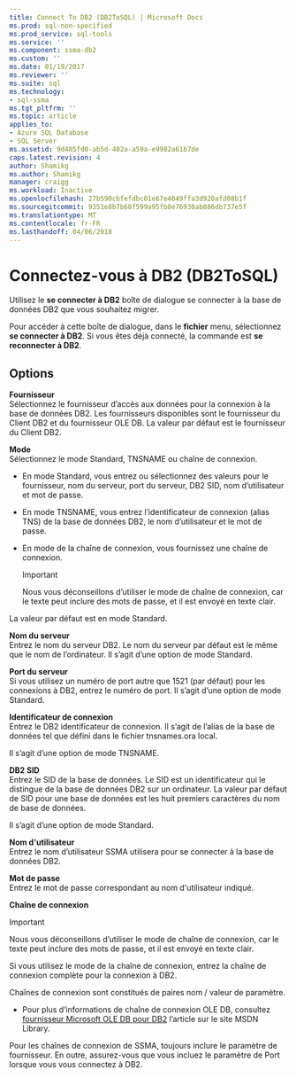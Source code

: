 ```yaml
---
title: Connect To DB2 (DB2ToSQL) | Microsoft Docs
ms.prod: sql-non-specified
ms.prod_service: sql-tools
ms.service: ''
ms.component: ssma-db2
ms.custom: ''
ms.date: 01/19/2017
ms.reviewer: ''
ms.suite: sql
ms.technology:
- sql-ssma
ms.tgt_pltfrm: ''
ms.topic: article
applies_to:
- Azure SQL Database
- SQL Server
ms.assetid: 9d485fd0-ab5d-402a-a59a-e9982a61b7de
caps.latest.revision: 4
author: Shamikg
ms.author: Shamikg
manager: craigg
ms.workload: Inactive
ms.openlocfilehash: 27b590cbfefdbc01e67e4049ffa3d920afd08b1f
ms.sourcegitcommit: 9351e8b7b68f599a95fb8e76930ab886db737e5f
ms.translationtype: MT
ms.contentlocale: fr-FR
ms.lasthandoff: 04/06/2018
---
```

# <a name="connect-to-db2-db2tosql"></a>Connectez-vous à DB2 (DB2ToSQL)
Utilisez le **se connecter à DB2** boîte de dialogue se connecter à la base de données DB2 que vous souhaitez migrer.  
  
Pour accéder à cette boîte de dialogue, dans le **fichier** menu, sélectionnez **se connecter à DB2**. Si vous êtes déjà connecté, la commande est **se reconnecter à DB2**.  
  
## <a name="options"></a>Options  
**Fournisseur**  
Sélectionnez le fournisseur d’accès aux données pour la connexion à la base de données DB2. Les fournisseurs disponibles sont le fournisseur du Client DB2 et du fournisseur OLE DB. La valeur par défaut est le fournisseur du Client DB2.  
  
**Mode**  
Sélectionnez le mode Standard, TNSNAME ou chaîne de connexion.  
  
-   En mode Standard, vous entrez ou sélectionnez des valeurs pour le fournisseur, nom du serveur, port du serveur, DB2 SID, nom d’utilisateur et mot de passe.  
  
-   En mode TNSNAME, vous entrez l’identificateur de connexion (alias TNS) de la base de données DB2, le nom d’utilisateur et le mot de passe.  
  
-   En mode de la chaîne de connexion, vous fournissez une chaîne de connexion.  
  
    > [!IMPORTANT]  
    > Nous vous déconseillons d’utiliser le mode de chaîne de connexion, car le texte peut inclure des mots de passe, et il est envoyé en texte clair.  
  
La valeur par défaut est en mode Standard.  
  
**Nom du serveur**  
Entrez le nom du serveur DB2. Le nom du serveur par défaut est le même que le nom de l’ordinateur. Il s’agit d’une option de mode Standard.  
  
**Port du serveur**  
Si vous utilisez un numéro de port autre que 1521 (par défaut) pour les connexions à DB2, entrez le numéro de port. Il s’agit d’une option de mode Standard.  
  
**Identificateur de connexion**  
Entrez le DB2 identificateur de connexion. Il s’agit de l’alias de la base de données tel que défini dans le fichier tnsnames.ora local.  
  
Il s’agit d’une option de mode TNSNAME.  
  
**DB2 SID**  
Entrez le SID de la base de données. Le SID est un identificateur qui le distingue de la base de données DB2 sur un ordinateur. La valeur par défaut de SID pour une base de données est les huit premiers caractères du nom de base de données.  
  
Il s’agit d’une option de mode Standard.  
  
**Nom d'utilisateur**  
Entrez le nom d’utilisateur SSMA utilisera pour se connecter à la base de données DB2.  
  
**Mot de passe**  
Entrez le mot de passe correspondant au nom d'utilisateur indiqué.  
  
**Chaîne de connexion**  
> [!IMPORTANT]  
> Nous vous déconseillons d’utiliser le mode de chaîne de connexion, car le texte peut inclure des mots de passe, et il est envoyé en texte clair.  
  
Si vous utilisez le mode de la chaîne de connexion, entrez la chaîne de connexion complète pour la connexion à DB2.  
  
Chaînes de connexion sont constitués de paires nom / valeur de paramètre.  
  
-   Pour plus d’informations de chaîne de connexion OLE DB, consultez [fournisseur Microsoft OLE DB pour DB2](http://go.microsoft.com/fwlink/?LinkId=85640) l’article sur le site MSDN Library.  
  
Pour les chaînes de connexion de SSMA, toujours inclure le paramètre de fournisseur. En outre, assurez-vous que vous incluez le paramètre de Port lorsque vous vous connectez à DB2.  
  
